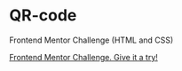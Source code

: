 # QR-code
Frontend Mentor Challenge (HTML and CSS)

[Frontend Mentor Challenge. Give it a try!](https://www.frontendmentor.io/challenges/qr-code-component-iux_sIO_H)

